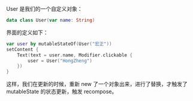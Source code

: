 User 是我们的一个自定义对象：
```kotlin
data class User(var name: String)
```

界面的定义如下：

```kotlin
var user by mutableStateOf(User("宏正"))  
setContent {  
    Text(text = user.name, Modifier.clickable {  
        user = User("HongZheng")  
    })  
}
```

这样，我们在更新的时候，重新 new 了一个对象出来，进行了替换，才触发了 mutableState 的状态更新，触发 recompose。

